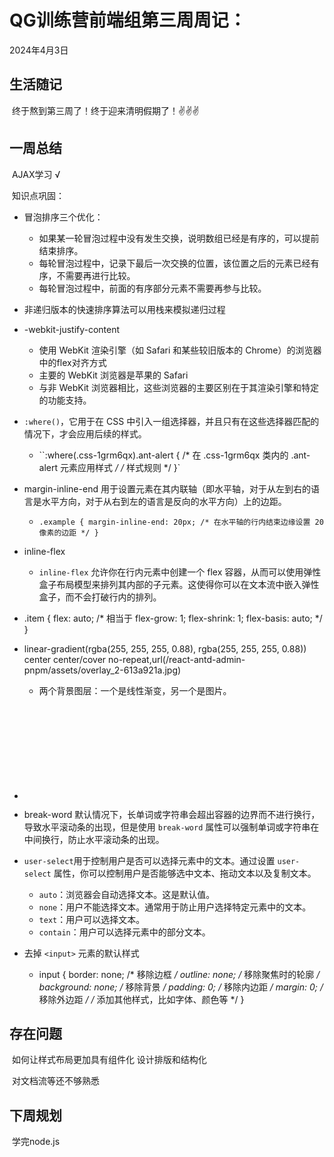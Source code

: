 # QG训练营前端组第三周周记：
2024年4月3日

## 生活随记

​	终于熬到第三周了！终于迎来清明假期了！✌✌✌

## 一周总结

​	AJAX学习 √

​	知识点巩固：

+ 冒泡排序三个优化：

  + 如果某一轮冒泡过程中没有发生交换，说明数组已经是有序的，可以提前结束排序。
  + 每轮冒泡过程中，记录下最后一次交换的位置，该位置之后的元素已经有序，不需要再进行比较。
  + 每轮冒泡过程中，前面的有序部分元素不需要再参与比较。

+ 非递归版本的快速排序算法可以用栈来模拟递归过程

+ -webkit-justify-content

  + 使用 WebKit 渲染引擎（如 Safari 和某些较旧版本的 Chrome）的浏览器中的flex对齐方式
  + 主要的 WebKit 浏览器是苹果的 Safari
  + 与非 WebKit 浏览器相比，这些浏览器的主要区别在于其渲染引擎和特定的功能支持。

+ `:where()`，它用于在 CSS 中引入一组选择器，并且只有在这些选择器匹配的情况下，才会应用后续的样式。

  + ``:where(.css-1grm6qx).ant-alert {
      /* 在 .css-1grm6qx 类内的 .ant-alert 元素应用样式 */
      /* 样式规则 */
    }`

+ margin-inline-end    用于设置元素在其内联轴（即水平轴，对于从左到右的语言是水平方向，对于从右到左的语言是反向的水平方向）上的边距。

  + `.example {
      margin-inline-end: 20px; /* 在水平轴的行内结束边缘设置 20 像素的边距 */
    }`

+ inline-flex

  + `inline-flex` 允许你在行内元素中创建一个 flex 容器，从而可以使用弹性盒子布局模型来排列其内部的子元素。这使得你可以在文本流中嵌入弹性盒子，而不会打破行内的排列。

+ .item {
    flex: auto; /* 相当于 flex-grow: 1; flex-shrink: 1; flex-basis: auto; */
  }

+ linear-gradient(rgba(255, 255, 255, 0.88), rgba(255, 255, 255, 0.88)) center center/cover no-repeat,url(/react-antd-admin-pnpm/assets/overlay_2-613a921a.jpg)

  + 两个背景图层：一个是线性渐变，另一个是图片。

+ <svg> '是 HTML 中用来创建矢量图形的元素

+ break-word     默认情况下，长单词或字符串会超出容器的边界而不进行换行，导致水平滚动条的出现，但是使用 `break-word` 属性可以强制单词或字符串在中间换行，防止水平滚动条的出现。

+ `user-select`用于控制用户是否可以选择元素中的文本。通过设置 `user-select` 属性，你可以控制用户是否能够选中文本、拖动文本以及复制文本。

  + `auto`：浏览器会自动选择文本。这是默认值。
  + `none`：用户不能选择文本。通常用于防止用户选择特定元素中的文本。
  + `text`：用户可以选择文本。
  + `contain`：用户可以选择元素中的部分文本。

+ 去掉 `<input>` 元素的默认样式

  + input {
      border: none; /* 移除边框 */
      outline: none; /* 移除聚焦时的轮廓 */
      background: none; /* 移除背景 */
      padding: 0; /* 移除内边距 */
      margin: 0; /* 移除外边距 */
      /* 添加其他样式，比如字体、颜色等 */
    }

## 存在问题

​	如何让样式布局更加具有组件化 设计排版和结构化

​	对文档流等还不够熟悉

## 下周规划

​	学完node.js

​	
